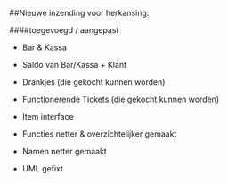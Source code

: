 ##Nieuwe inzending voor herkansing:

####toegevoegd / aangepast
- Bar & Kassa
- Saldo van Bar/Kassa + Klant
- Drankjes (die gekocht kunnen worden)
- Functionerende Tickets (die gekocht kunnen worden)
- Item interface

- Functies netter & overzichtelijker gemaakt
- Namen netter gemaakt
- UML gefixt